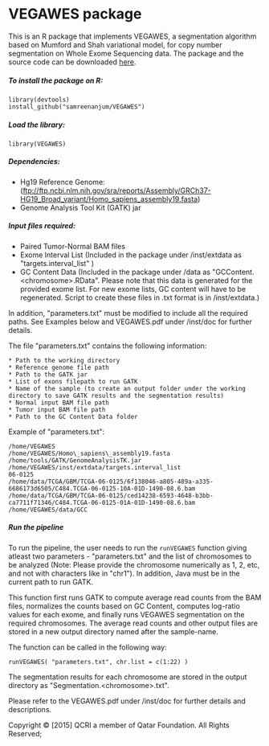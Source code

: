 # VEGAWES package

This is an R package that implements VEGAWES, a segmentation algorithm based on Mumford and Shah variational model, for copy number segmentation on Whole Exome Sequencing data. 
The package and the source code can be downloaded [here](https://github.com/samreenanjum/VEGAWES). 

##### To install the package on R:

    library(devtools)
    install_github("samreenanjum/VEGAWES")

##### Load the library:

    library(VEGAWES)

##### Dependencies:
* Hg19 Reference Genome: (ftp://ftp.ncbi.nlm.nih.gov/sra/reports/Assembly/GRCh37-HG19_Broad_variant/Homo_sapiens_assembly19.fasta)
* Genome Analysis Tool Kit (GATK) jar


##### Input files required: 

* Paired Tumor-Normal BAM files
* Exome Interval List (Included in the package under /inst/extdata as "targets.interval\_list" )
* GC Content Data (Included in the package under /data as "GCContent.\<chromosome\>.RData". Please note that this data is generated for the provided exome list. For new exome lists, GC content will have to be regenerated. Script to create these files in .txt format is in /inst/extdata.)

In addition, "parameters.txt" must be modified to include all the required paths. See Examples below and VEGAWES.pdf under /inst/doc for further details.

The file "parameters.txt" contains the following information:

    * Path to the working directory
    * Reference genome file path
    * Path to the GATK jar
    * List of exons filepath to run GATK
    * Name of the sample (to create an output folder under the working directory to save GATK results and the segmentation results)
    * Normal input BAM file path
    * Tumor input BAM file path
    * Path to the GC Content Data folder

Example of "parameters.txt":

    /home/VEGAWES
    /home/VEGAWES/Homo\_sapiens\_assembly19.fasta
    /home/tools/GATK/GenomeAnalysisTK.jar
    /home/VEGAWES/inst/extdata/targets.interval_list
    06-0125
    /home/data/TCGA/GBM/TCGA-06-0125/6f138046-a805-489a-a335-6686173d6505/C484.TCGA-06-0125-10A-01D-1490-08.6.bam
    /home/data/TCGA/GBM/TCGA-06-0125/ced14238-6593-4648-b3bb-ca7711f71346/C484.TCGA-06-0125-01A-01D-1490-08.6.bam
    /home/VEGAWES/data/GCC



##### Run the pipeline

To run the pipeline, the user needs to run the `runVEGAWES` function giving atleast two parameters - "parameters.txt" and the list of chromosomes to be analyzed (Note: Please provide the chromosome numerically as 1, 2, etc, and not with characters like in "chr1"). In addition, Java must be in the current path to run GATK.

This function first runs GATK to compute average read counts from the BAM files, normalizes the counts based on GC Content, computes log-ratio values for each exome, and finally runs VEGAWES segmentation on the required chromosomes. The average read counts and other output files are stored in a new output directory named after the sample-name. 

The function can be called in the following way:

    runVEGAWES( "parameters.txt", chr.list = c(1:22) )

The segmentation results for each chromosome are stored in the output directory as "Segmentation.\<chromosome\>.txt". 





Please refer to the VEGAWES.pdf under /inst/doc for further details and descriptions.

Copyright © [2015] QCRI a member of Qatar Foundation. All Rights Reserved;  
